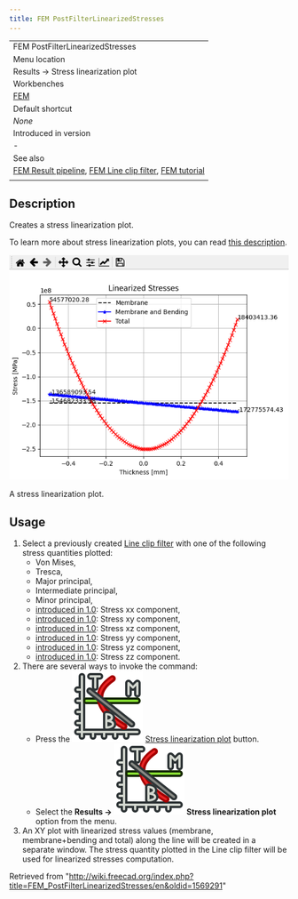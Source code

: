 ```yaml
---
title: FEM PostFilterLinearizedStresses
---
```


|                                                                                                                                                                                                                   |
| ----------------------------------------------------------------------------------------------------------------------------------------------------------------------------------------------------------------- |
| FEM PostFilterLinearizedStresses                                                                                                                                                                                  |
| Menu location                                                                                                                                                                                                     |
| Results → Stress linearization plot                                                                                                                                                                               |
| Workbenches                                                                                                                                                                                                       |
| [FEM](/FEM_Workbench "FEM Workbench")                                                                                                                                                                             |
| Default shortcut                                                                                                                                                                                                  |
| _None_                                                                                                                                                                                                            |
| Introduced in version                                                                                                                                                                                             |
| -                                                                                                                                                                                                                 |
| See also                                                                                                                                                                                                          |
| [FEM Result pipeline](/FEM_PostPipelineFromResult "FEM PostPipelineFromResult"), [FEM Line clip filter](/FEM_PostFilterDataAlongLine "FEM PostFilterDataAlongLine"), [FEM tutorial](/FEM_tutorial "FEM tutorial") |
|                                                                                                                                                                                                                   |

## Description

Creates a stress linearization plot.

To learn more about stress linearization plots, you can read [this description](https://www.graspengineering.com/what-is-stress-linearization/).

![](/src/assets/images/FEM_Stress-Linearization-Plot-Example.png)

A stress linearization plot.

## Usage

1. Select a previously created [Line clip filter](/FEM_PostFilterDataAlongLine "FEM PostFilterDataAlongLine") with one of the following stress quantities plotted:
   - Von Mises,
   - Tresca,
   - Major principal,
   - Intermediate principal,
   - Minor principal,
   - [introduced in 1.0](/Release_notes_1.0 "Release notes 1.0"): Stress xx component,
   - [introduced in 1.0](/Release_notes_1.0 "Release notes 1.0"): Stress xy component,
   - [introduced in 1.0](/Release_notes_1.0 "Release notes 1.0"): Stress xz component,
   - [introduced in 1.0](/Release_notes_1.0 "Release notes 1.0"): Stress yy component,
   - [introduced in 1.0](/Release_notes_1.0 "Release notes 1.0"): Stress yz component,
   - [introduced in 1.0](/Release_notes_1.0 "Release notes 1.0"): Stress zz component.
2. There are several ways to invoke the command:
   - Press the ![](/src/assets/images/FEM_PostFilterLinearizedStresses.svg) [Stress linearization plot](/FEM_PostFilterLinearizedStresses "FEM PostFilterLinearizedStresses") button.
   - Select the **Results → ![](/src/assets/images/FEM_PostFilterLinearizedStresses.svg) Stress linearization plot** option from the menu.
3. An XY plot with linearized stress values (membrane, membrane+bending and total) along the line will be created in a separate window. The stress quantity plotted in the Line clip filter will be used for linearized stresses computation.

Retrieved from "<http://wiki.freecad.org/index.php?title=FEM_PostFilterLinearizedStresses/en&oldid=1569291>"
